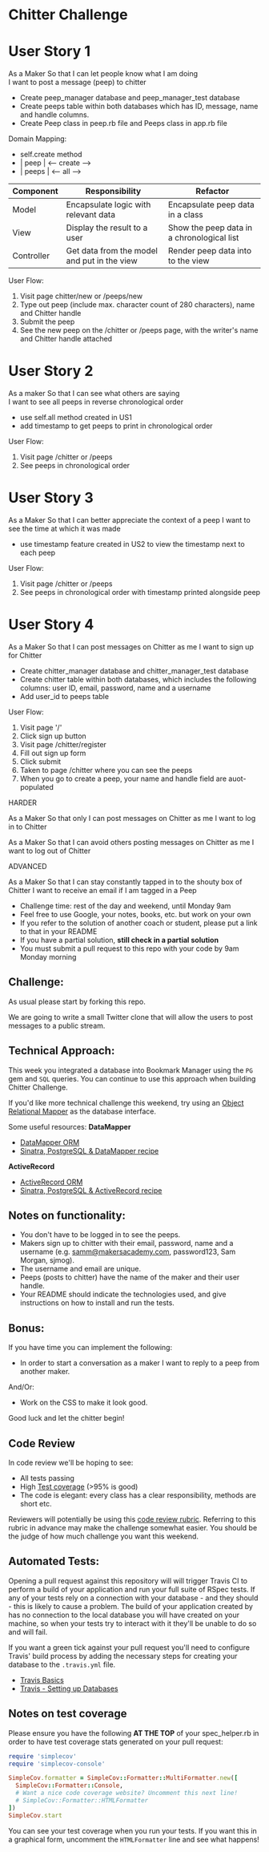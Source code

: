 Chitter Challenge
=================

# User Story 1
As a Maker
So that I can let people know what I am doing  
I want to post a message (peep) to chitter

- Create peep_manager database and peep_manager_test database
- Create peeps table within both databases which has ID, message, name and handle columns.
- Create Peep class in peep.rb file and Peeps class in app.rb file

Domain Mapping:
- self.create method
- | peep | <-- create -->
- | peeps | <-- all -->

| Component   | Responsibility                                | Refactor                                |
|------------ |---------------------------------------------  |---------------------------------------- |
| Model       | Encapsulate logic with relevant data          | Encapsulate peep data in a class    |
| View        | Display the result to a user                  | Show the peep data in a chronological list  |
| Controller  | Get data from the model and put in the view   | Render peep data into to the view   |


User Flow:
1. Visit page chitter/new or /peeps/new
2. Type out peep (include max. character count of 280 characters), name and Chitter handle
3. Submit the peep
4. See the new peep on the /chitter or /peeps page, with the writer's name and Chitter handle attached


# User Story 2
As a maker
So that I can see what others are saying  
I want to see all peeps in reverse chronological order

- use self.all method created in US1
- add timestamp to get peeps to print in chronological order

User Flow:
1. Visit page /chitter or /peeps
2. See peeps in chronological order

# User Story 3
As a Maker
So that I can better appreciate the context of a peep
I want to see the time at which it was made

- use timestamp feature created in US2 to view the timestamp next to each peep

User Flow:
1. Visit page /chitter or /peeps
2. See peeps in chronological order with timestamp printed alongside peep

# User Story 4
As a Maker
So that I can post messages on Chitter as me
I want to sign up for Chitter

- Create chitter_manager database and chitter_manager_test database
- Create chitter table within both databases, which includes the following columns: user ID, email, password, name and a username
- Add user_id to peeps table

User Flow:
1. Visit page '/'
2. Click sign up button
3. Visit page /chitter/register
4. Fill out sign up form
5. Click submit
6. Taken to page /chitter where you can see the peeps
7. When you go to create a peep, your name and handle field are auot-populated


HARDER

As a Maker
So that only I can post messages on Chitter as me
I want to log in to Chitter

As a Maker
So that I can avoid others posting messages on Chitter as me
I want to log out of Chitter

ADVANCED

As a Maker
So that I can stay constantly tapped in to the shouty box of Chitter
I want to receive an email if I am tagged in a Peep

* Challenge time: rest of the day and weekend, until Monday 9am
* Feel free to use Google, your notes, books, etc. but work on your own
* If you refer to the solution of another coach or student, please put a link to that in your README
* If you have a partial solution, **still check in a partial solution**
* You must submit a pull request to this repo with your code by 9am Monday morning

Challenge:
-------

As usual please start by forking this repo.

We are going to write a small Twitter clone that will allow the users to post messages to a public stream.

Technical Approach:
-----

This week you integrated a database into Bookmark Manager using the `PG` gem and `SQL` queries. You can continue to use this approach when building Chitter Challenge.

If you'd like more technical challenge this weekend, try using an [Object Relational Mapper](https://en.wikipedia.org/wiki/Object-relational_mapping) as the database interface.

Some useful resources:
**DataMapper**
- [DataMapper ORM](https://datamapper.org/)
- [Sinatra, PostgreSQL & DataMapper recipe](http://recipes.sinatrarb.com/p/databases/postgresql-datamapper)

**ActiveRecord**
- [ActiveRecord ORM](https://guides.rubyonrails.org/active_record_basics.html)
- [Sinatra, PostgreSQL & ActiveRecord recipe](http://recipes.sinatrarb.com/p/databases/postgresql-activerecord?#article)

Notes on functionality:
------

* You don't have to be logged in to see the peeps.
* Makers sign up to chitter with their email, password, name and a username (e.g. samm@makersacademy.com, password123, Sam Morgan, sjmog).
* The username and email are unique.
* Peeps (posts to chitter) have the name of the maker and their user handle.
* Your README should indicate the technologies used, and give instructions on how to install and run the tests.

Bonus:
-----

If you have time you can implement the following:

* In order to start a conversation as a maker I want to reply to a peep from another maker.

And/Or:

* Work on the CSS to make it look good.

Good luck and let the chitter begin!

Code Review
-----------

In code review we'll be hoping to see:

* All tests passing
* High [Test coverage](https://github.com/makersacademy/course/blob/master/pills/test_coverage.md) (>95% is good)
* The code is elegant: every class has a clear responsibility, methods are short etc.

Reviewers will potentially be using this [code review rubric](docs/review.md).  Referring to this rubric in advance may make the challenge somewhat easier.  You should be the judge of how much challenge you want this weekend.

Automated Tests:
-----

Opening a pull request against this repository will will trigger Travis CI to perform a build of your application and run your full suite of RSpec tests. If any of your tests rely on a connection with your database - and they should - this is likely to cause a problem. The build of your application created by has no connection to the local database you will have created on your machine, so when your tests try to interact with it they'll be unable to do so and will fail.

If you want a green tick against your pull request you'll need to configure Travis' build process by adding the necessary steps for creating your database to the `.travis.yml` file.

- [Travis Basics](https://docs.travis-ci.com/user/tutorial/)
- [Travis - Setting up Databases](https://docs.travis-ci.com/user/database-setup/)

Notes on test coverage
----------------------

Please ensure you have the following **AT THE TOP** of your spec_helper.rb in order to have test coverage stats generated
on your pull request:

```ruby
require 'simplecov'
require 'simplecov-console'

SimpleCov.formatter = SimpleCov::Formatter::MultiFormatter.new([
  SimpleCov::Formatter::Console,
  # Want a nice code coverage website? Uncomment this next line!
  # SimpleCov::Formatter::HTMLFormatter
])
SimpleCov.start
```

You can see your test coverage when you run your tests. If you want this in a graphical form, uncomment the `HTMLFormatter` line and see what happens!
